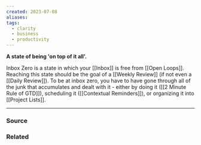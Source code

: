 ```yaml
---
created: 2023-07-08
aliases: 
tags:
  - clarity
  - business
  - productivity
---
```

**A state of being 'on top of it all'.**

Inbox Zero is a state in which your [[Inbox]] is free from [[Open Loops]]. Reaching this state should be the goal of a [[Weekly Review]] (if not even a [[Daily Review]]). To be at inbox zero, you have to have gone through all of the junk that accumulates and dealt with it - either by doing it ([[2 Minute Rule of GTD]]), scheduling it ([[Contextual Reminders]]), or organizing it into [[Project Lists]].

****
### Source

### Related